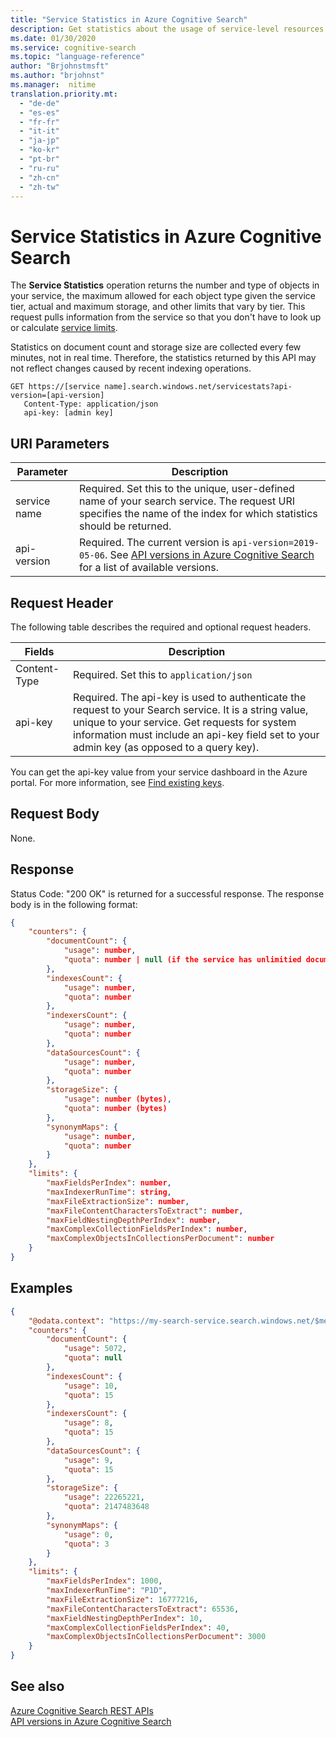 ```yaml
---
title: "Service Statistics in Azure Cognitive Search"
description: Get statistics about the usage of service-level resources in your Azure Cognitive Search service
ms.date: 01/30/2020
ms.service: cognitive-search
ms.topic: "language-reference"
author: "Brjohnstmsft"
ms.author: "brjohnst"
ms.manager:  nitime
translation.priority.mt:
  - "de-de"
  - "es-es"
  - "fr-fr"
  - "it-it"
  - "ja-jp"
  - "ko-kr"
  - "pt-br"
  - "ru-ru"
  - "zh-cn"
  - "zh-tw"
---
```

# Service Statistics in Azure Cognitive Search
The **Service Statistics** operation returns the number and type of objects in your service, the maximum allowed for each object type given the service tier, actual and maximum storage, and other limits that vary by tier. This request pulls information from the service so that you don't have to look up or calculate [service limits](https://docs.microsoft.com/azure/search/search-limits-quotas-capacity).

Statistics on document count and storage size are collected every few minutes, not in real time. Therefore, the statistics returned by this API may not reflect changes caused by recent indexing operations.

 ```http  
GET https://[service name].search.windows.net/servicestats?api-version=[api-version]
    Content-Type: application/json  
    api-key: [admin key]  
``` 

 ## URI Parameters

| Parameter	  | Description  | 
|-------------|--------------|
| service name | Required. Set this to the unique, user-defined name of your search service. The request URI specifies the name of the index for which statistics should be returned. |
| api-version | Required. The current version is `api-version=2019-05-06`. See [API versions in Azure Cognitive Search](https://docs.microsoft.com/azure/search/search-api-versions) for a list of available versions.|

## Request Header 

The following table describes the required and optional request headers.  

|Fields              |Description      |  
|--------------------|-----------------|  
|Content-Type|Required. Set this to `application/json`|  
|api-key|Required. The api-key is used to authenticate the request to your Search service. It is a string value, unique to your service. Get requests for system information must include an api-key field set to your admin key (as opposed to a query key).|  

You can get the api-key value from your service dashboard in the Azure portal. For more information, see [Find existing keys](https://docs.microsoft.com/azure/search/search-security-api-keys#find-existing-keys). 

## Request Body  
None.  

## Response  
 Status Code: "200 OK" is returned for a successful response. The response body is in the following format:  

```json 
{
    "counters": {
        "documentCount": {
            "usage": number,
            "quota": number | null (if the service has unlimitied document counts, the quota will be null)
        },
        "indexesCount": {
            "usage": number,
            "quota": number
        },
        "indexersCount": {
            "usage": number,
            "quota": number
        },
        "dataSourcesCount": {
            "usage": number,
            "quota": number
        },
        "storageSize": {
            "usage": number (bytes),
            "quota": number (bytes) 
        },
        "synonymMaps": {
            "usage": number,
            "quota": number
        }
    },
    "limits": {
        "maxFieldsPerIndex": number,
        "maxIndexerRunTime": string,
        "maxFileExtractionSize": number,
        "maxFileContentCharactersToExtract": number,
        "maxFieldNestingDepthPerIndex": number,
        "maxComplexCollectionFieldsPerIndex": number,
        "maxComplexObjectsInCollectionsPerDocument": number
    }
}
```  
## Examples

```json
{
    "@odata.context": "https://my-search-service.search.windows.net/$metadata#Microsoft.Azure.Search.V2019_05_06.ServiceStatistics",
    "counters": {
        "documentCount": {
            "usage": 5072,
            "quota": null
        },
        "indexesCount": {
            "usage": 10,
            "quota": 15
        },
        "indexersCount": {
            "usage": 8,
            "quota": 15
        },
        "dataSourcesCount": {
            "usage": 9,
            "quota": 15
        },
        "storageSize": {
            "usage": 22265221,
            "quota": 2147483648
        },
        "synonymMaps": {
            "usage": 0,
            "quota": 3
        }
    },
    "limits": {
        "maxFieldsPerIndex": 1000,
        "maxIndexerRunTime": "P1D",
        "maxFileExtractionSize": 16777216,
        "maxFileContentCharactersToExtract": 65536,
        "maxFieldNestingDepthPerIndex": 10,
        "maxComplexCollectionFieldsPerIndex": 40,
        "maxComplexObjectsInCollectionsPerDocument": 3000
    }
}
```

## See also  
 [Azure Cognitive Search REST APIs](index.md)   
 [API versions in Azure Cognitive Search](https://docs.microsoft.com/azure/search/search-api-versions)